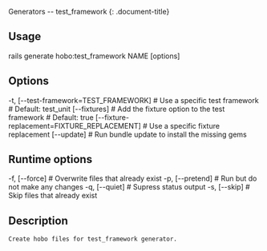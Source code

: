 Generators -- test\_framework
{: .document-title}


## Usage

    

  rails generate hobo:test_framework NAME [options]


## Options

    

  -t, [--test-framework=TEST_FRAMEWORK]            # Use a specific test framework
                                                   # Default: test_unit
      [--fixtures]                                 # Add the fixture option to the test framework
                                                   # Default: true
      [--fixture-replacement=FIXTURE_REPLACEMENT]  # Use a specific fixture replacement
      [--update]                                   # Run bundle update to install the missing gems


## Runtime options

    

  -f, [--force]    # Overwrite files that already exist
  -p, [--pretend]  # Run but do not make any changes
  -q, [--quiet]    # Supress status output
  -s, [--skip]     # Skip files that already exist


## Description

    

    Create hobo files for test_framework generator.

